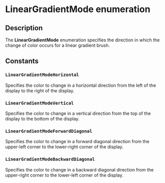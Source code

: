 # LinearGradientMode enumeration

## Description

The **LinearGradientMode** enumeration specifies the direction in which the change of color occurs for a linear gradient brush.

## Constants

### `LinearGradientModeHorizontal`

Specifies the color to change in a horizontal direction from the left of the display to the right of the display.

### `LinearGradientModeVertical`

Specifies the color to change in a vertical direction from the top of the display to the bottom of the display.

### `LinearGradientModeForwardDiagonal`

Specifies the color to change in a forward diagonal direction from the upper-left corner to the lower-right corner of the display.

### `LinearGradientModeBackwardDiagonal`

Specifies the color to change in a backward diagonal direction from the upper-right corner to the lower-left corner of the display.